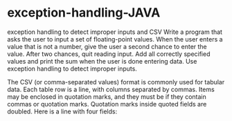 # exception-handling-JAVA
exception handling to detect improper inputs and CSV 
Write a program that asks the user to input a set of floating-point values. When the user enters a value that is not a number, give the user a second chance to enter the value. After two chances, quit reading input. Add all correctly specified values and print the sum when the user is done entering data. Use exception handling to detect improper inputs.

The CSV (or comma-separated values) format is commonly used for tabular data. Each table row is a line, with columns separated by commas. Items may be enclosed in quotation marks, and they must be if they contain commas or quotation marks. Quotation marks inside quoted fields are doubled. Here is a line with four fields:
